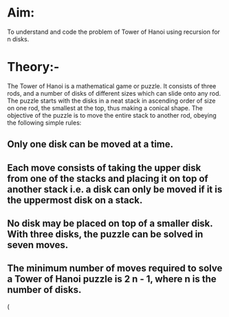 # Aim:

To understand and code the problem of Tower of Hanoi using recursion for n disks.

# Theory:-

The Tower of Hanoi is a mathematical game or puzzle. It consists of three rods, and a number of disks of different sizes which can slide onto any rod. The puzzle starts with the disks in a neat stack in ascending order of size on one rod, the smallest at the top, thus making a conical shape. The objective of the puzzle is to move the entire stack to another rod, obeying the following simple rules: 
## Only one disk can be moved at a time. 
## Each move consists of taking the upper disk from one of the stacks and placing it on top of another stack i.e. a disk can only be moved if it is the uppermost disk on a stack.
## No disk may be placed on top of a smaller disk. With three disks, the puzzle can be solved in seven moves.
## The minimum number of moves required to solve a Tower of Hanoi puzzle is 2 n - 1, where n is the number of disks.


 (